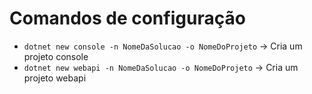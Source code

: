# Comandos de configuração

- `dotnet new console -n NomeDaSolucao -o NomeDoProjeto` -> Cria um projeto console
- `dotnet new webapi -n NomeDaSolucao -o NomeDoProjeto` -> Cria um projeto webapi